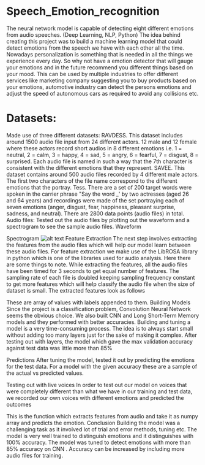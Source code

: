 # Speech_Emotion_recognition
The neural network model is capable of detecting eight different emotions from audio speeches. (Deep Learning, NLP, Python)
The idea behind creating this project was to build a machine learning model that could detect emotions from the speech we have with each other all the time. Nowadays personalization is something that is needed in all the things we experience every day.
So why not have a emotion detector that will gauge your emotions and in the future recommend you different things based on your mood. This can be used by multiple industries to offer different services like marketing company suggesting you to buy products based on your emotions, automotive industry can detect the persons emotions and adjust the speed of autonomous cars as required to avoid any collisions etc.
# Datasets:
Made use of three different datasets:
RAVDESS. This dataset includes around 1500 audio file input from 24 different actors. 12 male and 12 female where these actors record short audios in 8 different emotions i.e. 1 = neutral, 2 = calm, 3 = happy, 4 = sad, 5 = angry, 6 = fearful, 7 = disgust, 8 = surprised. Each audio file is named in such a way that the 7th character is consistent with the different emotions that they represent.
SAVEE. This dataset contains around 500 audio files recorded by 4 different male actors. The first two characters of the file name correspond to the different emotions that the portray.
Tess. There are a set of 200 target words were spoken in the carrier phrase "Say the word _' by two actresses (aged 26 and 64 years) and recordings were made of the set portraying each of seven emotions (anger, disgust, fear, happiness, pleasant surprise, sadness, and neutral). There are 2800 data points (audio files) in total.
Audio files:
Tested out the audio files by plotting out the waveform and a spectrogram to see the sample audio files.
Waveform  

Spectrogram
 ![alt text](https://github.com/[username]/[reponame]/blob/[branch]/image.jpg?raw=true)
Feature Extraction
The next step involves extracting the features from the audio files which will help our model learn between these audio files. For feature extraction we make use of the LibROSA library in python which is one of the libraries used for audio analysis.
 Here there are some things to note. While extracting the features, all the audio files have been timed for 3 seconds to get equal number of features.
The sampling rate of each file is doubled keeping sampling frequency constant to get more features which will help classify the audio file when the size of dataset is small.
The extracted features look as follows
 
These are array of values with labels appended to them.
Building Models
Since the project is a classification problem, Convolution Neural Network seems the obvious choice. We also built CNN and Long Short-Term Memory models and they performed with better accuracies.
Building and tuning a model is a very time-consuming process. The idea is to always start small without adding too many layers just for the sake of making it complex. After testing out with layers, the model which gave the max validation accuracy against test data was little more than 85%

                     
Predictions
After tuning the model, tested it out by predicting the emotions for the test data. For a model with the given accuracy these are a sample of the actual vs predicted values.

 
Testing out with live voices
In order to test out our model on voices that were completely different than what we have in our training and test data, we recorded our own voices with different emotions and predicted the outcomes 

 
This is the function which extracts features from audio and take it as numpy array and predicts the emotion.
Conclusion
Building the model was a challenging task as it involved lot of trial and error methods, tuning etc. The model is very well trained to distinguish emotions and it distinguishes with 100% accuracy. The model was tuned to detect emotions with more than 85% accuracy on CNN . Accuracy can be increased by including more audio files for training.
